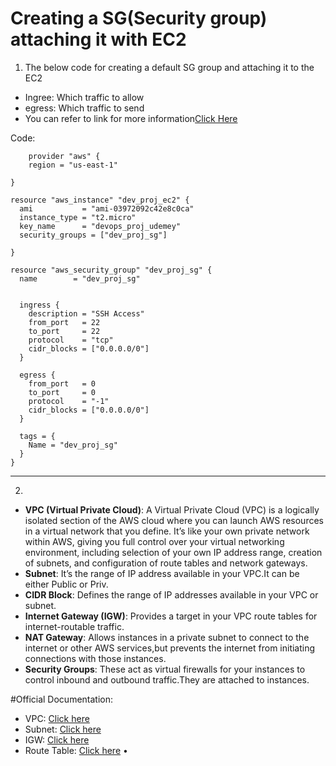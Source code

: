 # Creating a SG(Security group) attaching it with EC2


1. The below code for creating a default SG group and attaching it to the EC2

-  Ingree: Which traffic to allow
-  egress: Which traffic to send
-  You can refer to link for more information[Click Here](https://registry.terraform.io/providers/hashicorp/aws/3.34.0/docs/resources/security_group)


Code:
```
    provider "aws" {
    region = "us-east-1"

}

resource "aws_instance" "dev_proj_ec2" {
  ami           = "ami-03972092c42e8c0ca"
  instance_type = "t2.micro"
  key_name      = "devops_proj_udemey"
  security_groups = ["dev_proj_sg"]

}

resource "aws_security_group" "dev_proj_sg" {
  name        = "dev_proj_sg"
  

  ingress {
    description = "SSH Access"
    from_port   = 22
    to_port     = 22
    protocol    = "tcp"
    cidr_blocks = ["0.0.0.0/0"]
  }

  egress {
    from_port   = 0
    to_port     = 0
    protocol    = "-1"
    cidr_blocks = ["0.0.0.0/0"]
  }

  tags = {
    Name = "dev_proj_sg"
  }
}
```
--------------------------------------------------------------------------------------------------------------------------------------------------------------------------------------------------------------
2. 
-  **VPC (Virtual Private Cloud)**: A Virtual Private Cloud (VPC) is a logically isolated section of the AWS cloud where you can launch AWS resources in a virtual network that you define. It’s like your own private network within AWS, giving you full control over your virtual networking environment, including selection of your own IP address range, creation of subnets, and configuration of route tables and network gateways.
-  **Subnet**: It’s the range of IP address available in your VPC.It can be either Public or Priv.
-  **CIDR Block**: Defines the range of IP addresses available in your VPC or subnet.
-  **Internet Gateway (IGW)**: Provides a target in your VPC route tables for internet-routable 
      traffic.
-  **NAT Gateway**: Allows instances in a private subnet to connect to the internet or other AWS 
    services,but prevents the internet from initiating connections with those instances.
-  **Security Groups**: These act as virtual firewalls for your instances to control inbound and 
    outbound  traffic.They are attached to instances.

#Official Documentation:
-  VPC: [Click here](https://registry.terraform.io/providers/hashicorp/aws/latest/docs/resources/vpc)
-  Subnet: [Click here](https://registry.terraform.io/providers/hashicorp/aws/latest/docs/resources/subnet)
-  IGW: [Click here](https://registry.terraform.io/providers/hashicorp/aws/latest/docs/resources/internet_gateway.html)
-  Route Table: [Click here](https://registry.terraform.io/providers/hashicorp/aws/latest/docs/resources/route_table)
•	
